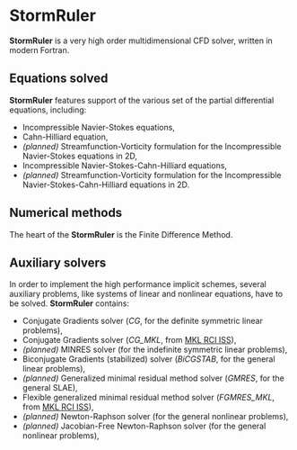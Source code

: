 # StormRuler
**StormRuler** is a very high order multidimensional CFD solver, 
written in modern Fortran.

<!----------------------------------------------------------------->
## Equations solved
<!----------------------------------------------------------------->
**StormRuler** features support of the various set of the
partial differential equations, including:
* Incompressible Navier-Stokes equations,
* Cahn-Hilliard equation,
* _(planned)_ Streamfunction-Vorticity formulation for the
  Incompressible Navier-Stokes equations in 2D,
* Incompressible Navier-Stokes-Cahn-Hilliard equations,
* _(planned)_ Streamfunction-Vorticity formulation for the
  Incompressible Navier-Stokes-Cahn-Hilliard equations in 2D.

<!----------------------------------------------------------------->
## Numerical methods
<!----------------------------------------------------------------->
The heart of the **StormRuler** is the Finite Difference Method.

<!----------------------------------------------------------------->
## Auxiliary solvers
<!----------------------------------------------------------------->
In order to implement the high performance implicit schemes,
several auxiliary problems, like systems of linear and nonlinear
equations, have to be solved.
**StormRuler** contains:
* Conjugate Gradients solver 
  (_CG_, for the definite symmetric linear problems),
* Conjugate Gradients solver 
  (_CG_MKL_, from [MKL RCI ISS](https://intel.ly/3s4XF9F)),
* _(planned)_ MINRES solver
  (for the indefinite symmetric linear problems),
* Biconjugate Gradients (stabilized) solver
  (_BiCGSTAB_, for the general linear problems),
* _(planned)_ Generalized minimal residual method solver
  (_GMRES_, for the general SLAE),
* Flexible generalized minimal residual method solver
  (_FGMRES_MKL_, from [MKL RCI ISS](https://intel.ly/3s4XF9F)),
* _(planned)_ Newton-Raphson solver 
  (for the general nonlinear problems),
* _(planned)_ Jacobian-Free Newton-Raphson solver 
  (for the general nonlinear problems),
